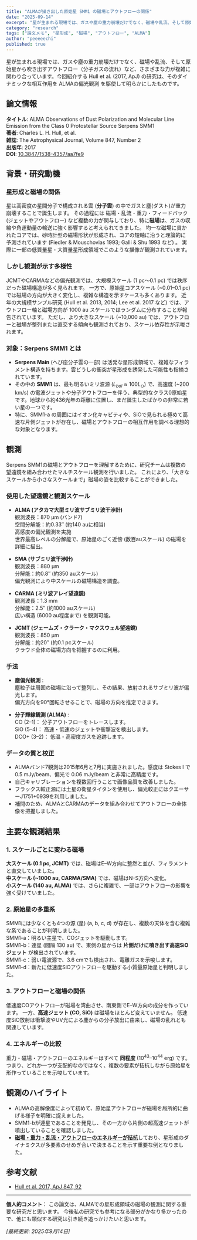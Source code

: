```yaml
---
title: "ALMAが描き出した原始星 SMM1 の磁場とアウトフローの関係"
date: "2025-09-14"
excerpt: "星が生まれる現場では、ガスや塵の重力崩壊だけでなく、磁場や乱流、そして原始星から吹き出すアウトフロー (分子ガスの流れ) など、さまざまな力が複雑に関わり合っています。今回紹介する Hull et al. (2017, ApJ) の研究は、そのダイナミックな相互作用を ALMAの偏光観測 を駆使して明らかにしたものです。"
category: "research"
tags: ["論文メモ", "星形成", "磁場", "アウトフロー", "ALMA"]
author: "peeeeechi"
published: true
---
```


星が生まれる現場では、ガスや塵の重力崩壊だけでなく、磁場や乱流、そして原始星から吹き出すアウトフロー（分子ガスの流れ）など、さまざまな力が複雑に関わり合っています。今回紹介する Hull et al. (2017, ApJ) の研究は、そのダイナミックな相互作用を ALMAの偏光観測 を駆使して明らかにしたものです。

## 論文情報

**タイトル**: ALMA Observations of Dust Polarization and Molecular Line Emission from the Class 0 Protostellar Source Serpens SMM1  
**著者**: Charles L. H. Hull, et al.  
**雑誌**: The Astrophysical Journal, Volume 847, Number 2  
**出版年**: 2017  
**DOI**: [10.3847/1538-4357/aa7fe9](https://doi.org/10.3847/1538-4357/aa7fe9)

## 背景・研究動機

### 星形成と磁場の関係
星は高密度の星間分子で構成される雲 (**分子雲**) の中でガスと塵(ダスト)が重力崩壊することで誕生します。
その過程には 磁場・乱流・重力・フィードバック (ジェットやアウトフロー) など複数の力が関与しており、特に**磁場**は、ガスの収縮や角運動量の輸送に強く影響すると考えられてきました。
均一な磁場に貫かれたコアでは、砂時計型の磁場形状が形成され、コアの短軸に沿うと理論的に予測されています (Fiedler & Mouschovias 1993; Galli & Shu 1993 など) 。
実際に一部の低質量星・大質量星形成領域でこのような描像が観測されています。

### しかし観測が示す多様性
JCMTやCARMAなどの偏光観測では、大規模スケール (1 pc〜0.1 pc) では秩序だった磁場構造が多く見られます。
一方で、原始星コアスケール (~0.01–0.1 pc) では磁場の方向が大きく変化し、複雑な構造を示すケースも多くあります。
近年の大規模サンプル研究 (Hull et al. 2013, 2014; Lee et al. 2017 など) では、アウトフロー軸と磁場方向が 1000 au スケールではランダムに分布することが報告されています。
ただし、より大きなスケール (~10,000 au) では、アウトフローと磁場が整列または直交する傾向も観測されており、スケール依存性が示唆されます。

### 対象：Serpens SMM1 とは
- **Serpens Main** (へび座分子雲の一部) は活発な星形成領域で、複雑なフィラメント構造を持ちます。雲どうしの衝突が星形成を誘発した可能性も指摘されています。
- その中の **SMM1** は、最も明るいミリ波源 ($L_{bol} ≈ 100 L_\odot$) で、高速度 (~200 km/s) の電波ジェットや分子アウトフローを伴う、典型的なクラス0原始星です。地球から約436光年の距離に位置し、まだ誕生したばかりの非常に若い星の一つです。
- 特に、SMM1-a の周囲にはイオン化キャビティや、SiOで見られる極めて高速な片側ジェットが存在し、磁場とアウトフローの相互作用を調べる理想的な対象となります。

## 観測
Serpens SMM1の磁場とアウトフローを理解するために、研究チームは複数の望遠鏡を組み合わせたマルチスケール観測を行いました。
これにより、「大きなスケールから小さなスケールまで」磁場の姿を比較することができました。

### 使用した望遠鏡と観測スケール
- **ALMA (アタカマ大型ミリ波サブミリ波干渉計)**   
観測波長：870 µm (バンド7)   
空間分解能：約0.33″ (約140 auに相当)   
高感度の偏光観測を実施  
世界最高レベルの分解能で、原始星のごく近傍 (数百auスケール) の磁場を詳細に描出。  

- **SMA (サブミリ波干渉計)**  
観測波長：880 µm  
分解能：約0.8″ (約350 auスケール)   
偏光観測により中スケールの磁場構造を調査。

- **CARMA (ミリ波アレイ望遠鏡)**   
観測波長：1.3 mm  
分解能：2.5″ (約1000 auスケール)   
広い構造 (6000 au程度まで) を観測可能。

- **JCMT (ジェームズ・クラーク・マクスウェル望遠鏡)**   
観測波長：850 µm  
分解能：約20″ (約0.1 pcスケール)   
クラウド全体の磁場方向を把握するのに利用。

### 手法
- **塵偏光観測** :  
塵粒子は周囲の磁場に沿って整列し、その結果、放射されるサブミリ波が偏光します。  
偏光方向を90°回転させることで、磁場の方向を推定できます。

- **分子輝線観測 (ALMA)** :  
CO (2–1)： 分子アウトフローをトレースします。  
SiO (5–4)： 高速・低速のジェットや衝撃波を検出します。  
DCO+ (3–2)： 低温・高密度ガスを追跡します。

### データの質と校正
- ALMAバンド7観測は2015年6月と7月に実施されました。感度は Stokes I で 0.5 mJy/beam、偏光で 0.06 mJy/beam と非常に高精度です。
- 自己キャリブレーションを複数回行うことで画像品質を改善しました。
- フラックス較正源には土星の衛星タイタンを使用し、偏光較正にはクエーサーJ1751+0939を利用しました。
- 補間のため、ALMAとCARMAのデータを組み合わせてアウトフローの全体像を把握しました。

## 主要な観測結果

### 1. スケールごとに変わる磁場
**大スケール (0.1 pc, JCMT)** では、磁場はE–W方向に整然と並び、フィラメントと直交していました。  
**中スケール (~1000 au, CARMA/SMA)** では、磁場はN–S方向へ変化。  
**小スケール (140 au, ALMA)** では、さらに複雑で、一部はアウトフローの影響を強く受けていました。

### 2. 原始星の多重系
SMM1には少なくとも4つの源 (星) (a, b, c, d) が存在し、複数の天体を含む複雑な系であることが判明しました。  
SMM1-a：明るい主星で、COジェットを駆動します。  
SMM1-b：連星 (間隔 130 au) で、東側の星からは **片側だけに噴き出す高速SiOジェット** が検出されています。  
SMM1-c：弱い電波源で、3.6 cmでも検出され、電離ガスを示唆します。  
SMM1-d：新たに低速度SiOアウトフローを駆動する小質量原始星と判明しました。

### 3. アウトフローと磁場の関係
低速度COアウトフローが磁場を湾曲させ、南東側でE–W方向の成分を作っています。
一方、**高速ジェット (CO, SiO)** は磁場をほとんど変えていません。
低速度SiO放射は衝撃波やUV光による塵からの分子放出に由来し、磁場の乱れとも関連しています。

### 4. エネルギーの比較
重力・磁場・アウトフローのエネルギーはすべて **同程度** ($10^{43}–10^{44}$ erg) です。
つまり、どれか一つが支配的なのではなく、複数の要素が拮抗しながら原始星を形作っていることを示唆しています。


## 観測のハイライト
- ALMAの高解像度によって初めて、原始星アウトフローが磁場を局所的に曲げる様子を明確に捉えました。
- SMM1-bが連星であることを発見し、その一方から片側の超高速ジェットが噴出していることを確認しました。
- [**磁場・重力・乱流・アウトフローのエネルギーが拮抗**]()しており、星形成のダイナミクスが多要素のせめぎ合いで決まることを示す重要な例となりました。

## 参考文献
- [Hull et al. 2017, ApJ 847, 92](https://doi.org/10.3847/1538-4357/aa7fe9)

---

**個人的コメント**：
この論文は、ALMAでの星形成領域の磁場の観測に関する重要な研究だと思います。
今後私の研究でも参考になる部分がかなり多かったので、他にも類似する研究は引き続き追っかけたいと思います。

*[最終更新: 2025年9月14日]*